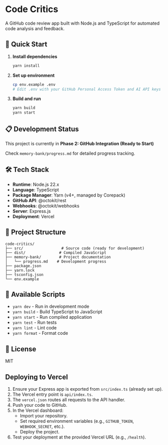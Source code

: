 # Code Critics

A GitHub code review app built with Node.js and TypeScript for automated code analysis and feedback.

## 🚀 Quick Start

1. **Install dependencies**
   ```bash
   yarn install
   ```

2. **Set up environment**
   ```bash
   cp env.example .env
   # Edit .env with your GitHub Personal Access Token and AI API keys
   ```

3. **Build and run**
   ```bash
   yarn build
   yarn start
   ```

## 📋 Development Status

This project is currently in **Phase 2: GitHub Integration (Ready to Start)**

Check `memory-bank/progress.md` for detailed progress tracking.

## 🛠️ Tech Stack

- **Runtime**: Node.js 22.x
- **Language**: TypeScript
- **Package Manager**: Yarn (v4+, managed by Corepack)
- **GitHub API**: @octokit/rest
- **Webhooks**: @octokit/webhooks
- **Server**: Express.js
- **Deployment**: Vercel

## 📁 Project Structure

```
code-critics/
├── src/                 # Source code (ready for development)
├── dist/               # Compiled JavaScript
├── memory-bank/        # Project documentation
│   └── progress.md    # Development progress
├── package.json
├── yarn.lock
├── tsconfig.json
└── env.example
```

## 🔧 Available Scripts

- `yarn dev` - Run in development mode
- `yarn build` - Build TypeScript to JavaScript
- `yarn start` - Run compiled application
- `yarn test` - Run tests
- `yarn lint` - Lint code
- `yarn format` - Format code

## 📝 License

MIT

## Deploying to Vercel

1. Ensure your Express app is exported from `src/index.ts` (already set up).
2. The Vercel entry point is `api/index.ts`.
3. The `vercel.json` routes all requests to the API handler.
4. Push your code to GitHub.
5. In the Vercel dashboard:
   - Import your repository.
   - Set required environment variables (e.g., `GITHUB_TOKEN`, `WEBHOOK_SECRET`, etc.).
   - Deploy the project.
6. Test your deployment at the provided Vercel URL (e.g., `/health`).